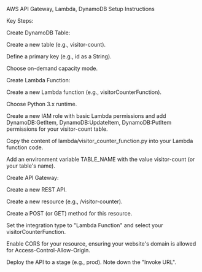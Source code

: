 AWS API Gateway, Lambda, DynamoDB Setup Instructions

Key Steps:

Create DynamoDB Table:

Create a new table (e.g., visitor-count).

Define a primary key (e.g., id as a String).

Choose on-demand capacity mode.

Create Lambda Function:

Create a new Lambda function (e.g., visitorCounterFunction).

Choose Python 3.x runtime.

Create a new IAM role with basic Lambda permissions and add DynamoDB:GetItem, DynamoDB:UpdateItem, DynamoDB:PutItem permissions for your visitor-count table.

Copy the content of lambda/visitor_counter_function.py into your Lambda function code.

Add an environment variable TABLE_NAME with the value visitor-count (or your table's name).

Create API Gateway:

Create a new REST API.

Create a new resource (e.g., /visitor-counter).

Create a POST (or GET) method for this resource.

Set the integration type to "Lambda Function" and select your visitorCounterFunction.

Enable CORS for your resource, ensuring your website's domain is allowed for Access-Control-Allow-Origin.

Deploy the API to a stage (e.g., prod). Note down the "Invoke URL".

